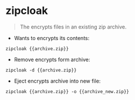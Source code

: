 # zipcloak

> The encrypts files in an existing zip archive.

- Wants to encrypts its contents:

`zipcloak {{archive.zip}}`

- Remove encrypts form archive:

`zipcloak -d {{archive.zip}}`

- Eject encrypts archive into new file:

`zipcloak {{archive.zip}} -o {{archive_new.zip}}`
